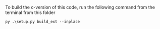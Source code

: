 To build the c-version of this code, run the following command from the terminal from this folder

```py .\setup.py build_ext --inplace ```